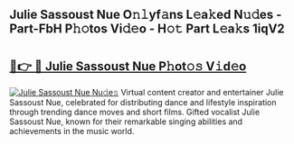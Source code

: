 ## Julie Sassoust Nue O𝚗𝚕yf𝚊ns L𝚎a𝚔ed N𝚞𝚍es - Part-FbH P𝚑𝚘tos Vi𝚍𝚎o - H𝚘𝚝 Part L𝚎a𝚔s 1iqV2

# <h2><a href="http://kf5moh.oniu.top/?m=Julie+Sassoust+Nue">🔗👉 🔴 Julie Sassoust Nue P𝚑ot𝚘𝚜 V𝚒d𝚎o</a></h2>

[![Julie Sassoust Nue Nu𝚍e𝚜](https://i.imgur.com/0qMVB7G.gif)](http://kf5moh.oniu.top/?m=Julie+Sassoust+Nue)
Virtual content creator and entertainer Julie Sassoust Nue, celebrated for distributing dance and lifestyle inspiration through trending dance moves and short films. Gifted vocalist Julie Sassoust Nue, known for their remarkable singing abilities and achievements in the music world.  

